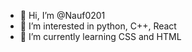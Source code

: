 - 👋 Hi, I’m @Nauf0201
- 👀 I’m interested in python, C++, React
- 🌱 I’m currently learning CSS and HTML

<!---
Nauf0201/Nauf0201 is a ✨ special ✨ repository because its `README.md` (this file) appears on your GitHub profile.
You can click the Preview link to take a look at your changes.
--->
